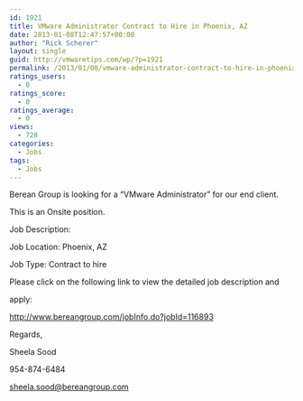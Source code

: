 ```yaml
---
id: 1921
title: VMware Administrator Contract to Hire in Phoenix, AZ
date: 2013-01-08T12:47:57+00:00
author: "Rick Scherer"
layout: single
guid: http://vmwaretips.com/wp/?p=1921
permalink: /2013/01/08/vmware-administrator-contract-to-hire-in-phoenix-az/
ratings_users:
  - 0
ratings_score:
  - 0
ratings_average:
  - 0
views:
  - 728
categories:
  - Jobs
tags:
  - Jobs
---
```

Berean Group is looking for a &#8220;VMware Administrator&#8221; for our end client. 

This is an Onsite position.

Job Description:

Job Location: Phoenix, AZ
  
Job Type: Contract to hire

Please click on the following link to view the detailed job description and
  
apply:
  
http://www.bereangroup.com/jobInfo.do?jobId=116893

Regards,

Sheela Sood

954-874-6484

sheela.sood@bereangroup.com